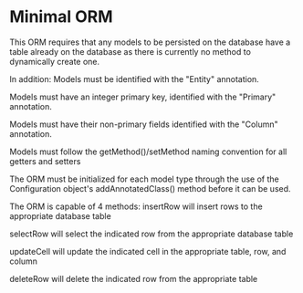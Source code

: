 # Minimal ORM
This ORM requires that any models to be persisted on the database have a table already on the database as there is currently no method to dynamically create one.

In addition: Models must be identified with the "Entity" annotation.

Models must have an integer primary key, identified with the "Primary" annotation.

Models must have their non-primary fields identified with the "Column" annotation.

Models must follow the getMethod()/setMethod naming convention for all getters and setters

The ORM must be initialized for each model type through the use of the Configuration object's addAnnotatedClass() method before it can be used.

The ORM is capable of 4 methods: insertRow will insert rows to the appropriate database table

selectRow will select the indicated row from the appropriate database table

updateCell will update the indicated cell in the appropriate table, row, and column

deleteRow will delete the indicated row from the appropriate table
